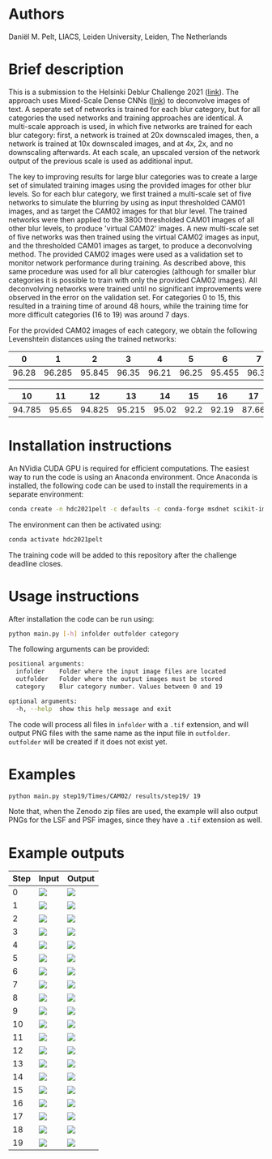 # Authors

Daniël M. Pelt, LIACS, Leiden University, Leiden, The Netherlands

# Brief description

This is a submission to the Helsinki Deblur Challenge 2021 ([link](http://fips.fi/HDC2021.php)). The approach uses Mixed-Scale Dense CNNs ([link](https://www.pnas.org/content/115/2/254.short)) to deconvolve images of text. A seperate set of networks is trained for each blur category, but for all categories the used networks and training approaches are identical. A multi-scale approach is used, in which five networks are trained for each blur category: first, a network is trained at 20x downscaled images, then, a network is trained at 10x downscaled images, and at 4x, 2x, and no downscaling afterwards. At each scale, an upscaled version of the network output of the previous scale is used as additional input. 

The key to improving results for large blur categories was to create a large set of simulated training images using the provided images for other blur levels. So for each blur category, we first trained a multi-scale set of five networks to simulate the blurring by using as input thresholded CAM01 images, and as target the CAM02 images for that blur level. The trained networks were then applied to the 3800 thresholded CAM01 images of all other blur levels, to produce 'virtual CAM02' images. A new multi-scale set of five networks was then trained using the virtual CAM02 images as input, and the thresholded CAM01 images as target, to produce a deconvolving method. The provided CAM02 images were used as a validation set to monitor network performance during training. As described above, this same procedure was used for all blur caterogies (although for smaller blur categories it is possible to train with only the provided CAM02 images). All deconvolving networks were trained until no significant improvements were observed in the error on the validation set. For categories 0 to 15, this resulted in a training time of around 48 hours, while the training time for more difficult categories (16 to 19) was around 7 days.

For the provided CAM02 images of each category, we obtain the following Levenshtein distances using the trained networks:

| 0 | 1 | 2 | 3 | 4 | 5 | 6 | 7 | 8 | 9 |
| --- | --- | --- | --- | --- | --- | --- | --- | --- | --- |
| 96.28 | 96.285 | 95.845 | 96.35 | 96.21 | 96.25 | 95.455 | 96.34 | 95.795 | 95.68 |

| 10 | 11 | 12 | 13 | 14 | 15 | 16 | 17 | 18 | 19 |
| --- | --- | --- | --- | --- | --- | --- | --- | --- | --- |
| 94.785 | 95.65 | 94.825 | 95.215 | 95.02 | 92.2 | 92.19 | 87.66 | 82.735 | 77.295 |


# Installation instructions

An NVidia CUDA GPU is required for efficient computations. The easiest way to run the code is using an Anaconda environment. Once Anaconda is installed, the following code can be used to install the requirements in a separate environment:

```bash
conda create -n hdc2021pelt -c defaults -c conda-forge msdnet scikit-image imageio numpy 
```

The environment can then be activated using:

```bash
conda activate hdc2021pelt
```

The training code will be added to this repository after the challenge deadline closes.

# Usage instructions

After installation the code can be run using:

```bash
python main.py [-h] infolder outfolder category
```

The following arguments can be provided:

```bash
positional arguments:
  infolder    Folder where the input image files are located
  outfolder   Folder where the output images must be stored
  category    Blur category number. Values between 0 and 19

optional arguments:
  -h, --help  show this help message and exit
```

The code will process all files in `infolder` with a `.tif` extension, and will output PNG files with the same name as the input file in `outfolder`. `outfolder` will be created if it does not exist yet.

# Examples

```bash
python main.py step19/Times/CAM02/ results/step19/ 19
```

Note that, when the Zenodo zip files are used, the example will also output PNGs for the LSF and PSF images, since they have a `.tif` extension as well.

# Example outputs

| Step | Input | Output |
| --- | --- | --- |
| 0 | ![](exampleoutputs/input0.png) | ![](exampleoutputs/output0.png) |
| 1 | ![](exampleoutputs/input1.png) | ![](exampleoutputs/output1.png) |
| 2 | ![](exampleoutputs/input2.png) | ![](exampleoutputs/output2.png) |
| 3 | ![](exampleoutputs/input3.png) | ![](exampleoutputs/output3.png) |
| 4 | ![](exampleoutputs/input4.png) | ![](exampleoutputs/output4.png) |
| 5 | ![](exampleoutputs/input5.png) | ![](exampleoutputs/output5.png) |
| 6 | ![](exampleoutputs/input6.png) | ![](exampleoutputs/output6.png) |
| 7 | ![](exampleoutputs/input7.png) | ![](exampleoutputs/output7.png) |
| 8 | ![](exampleoutputs/input8.png) | ![](exampleoutputs/output8.png) |
| 9 | ![](exampleoutputs/input9.png) | ![](exampleoutputs/output9.png) |
| 10 | ![](exampleoutputs/input10.png) | ![](exampleoutputs/output10.png) |
| 11 | ![](exampleoutputs/input11.png) | ![](exampleoutputs/output11.png) |
| 12 | ![](exampleoutputs/input12.png) | ![](exampleoutputs/output12.png) |
| 13 | ![](exampleoutputs/input13.png) | ![](exampleoutputs/output13.png) |
| 14 | ![](exampleoutputs/input14.png) | ![](exampleoutputs/output14.png) |
| 15 | ![](exampleoutputs/input15.png) | ![](exampleoutputs/output15.png) |
| 16 | ![](exampleoutputs/input16.png) | ![](exampleoutputs/output16.png) |
| 17 | ![](exampleoutputs/input17.png) | ![](exampleoutputs/output17.png) |
| 18 | ![](exampleoutputs/input18.png) | ![](exampleoutputs/output18.png) |
| 19 | ![](exampleoutputs/input19.png) | ![](exampleoutputs/output19.png) |
